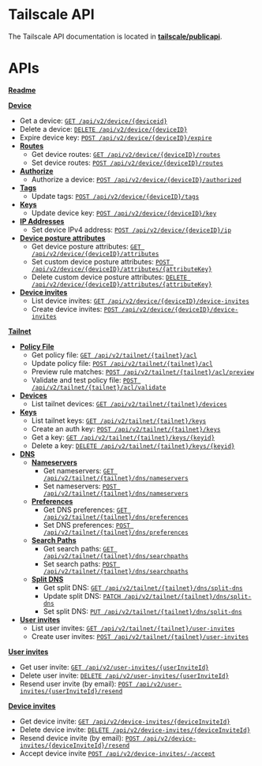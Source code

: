 # Tailscale API

The Tailscale API documentation is located in **[tailscale/publicapi](./publicapi/readme.md#tailscale-api)**.

# APIs

**[Readme](./publicapi/readme.md)**

**[Device](./publicapi/device.md#device)**

<a href="device-delete"></a>
<a href="expire-device-key"></a>
<a href="device-routes-get">
<a href="device-routes-post"></a>
<a href="#device-authorized-post"></a>
<a href="device-tags-post"></a>
<a href="device-key-post"></a>
<a href="tailnet-acl-get"></a>

- Get a device: [`GET /api/v2/device/{deviceid}`](./publicapi/device.md#get-device)
- Delete a device: [`DELETE /api/v2/device/{deviceID}`](./publicapi/device.md#delete-device)
- Expire device key: [`POST /api/v2/device/{deviceID}/expire`](./publicapi/device.md#expire-device-key)
- [**Routes**](./publicapi/device.md#routes)
  - Get device routes: [`GET /api/v2/device/{deviceID}/routes`](./publicapi/device.md#get-device-routes)
  - Set device routes: [`POST /api/v2/device/{deviceID}/routes`](./publicapi/device.md#set-device-routes)
- [**Authorize**](./publicapi/device.md#authorize)
  - Authorize a device: [`POST /api/v2/device/{deviceID}/authorized`](./publicapi/device.md#authorize-device)
- [**Tags**](./publicapi/device.md#tags)
  - Update tags: [`POST /api/v2/device/{deviceID}/tags`](./publicapi/device.md#update-device-tags)
- [**Keys**](./publicapi/device.md#keys)
  - Update device key: [`POST /api/v2/device/{deviceID}/key`](./publicapi/device.md#update-device-key)
- [**IP Addresses**](./publicapi/device.md#ip-addresses)
  - Set device IPv4 address: [`POST /api/v2/device/{deviceID}/ip`](./publicapi/device.md#set-device-ipv4-address)
- [**Device posture attributes**](./publicapi/device.md#device-posture-attributes)
  - Get device posture attributes: [`GET /api/v2/device/{deviceID}/attributes`](./publicapi/device.md#get-device-posture-attributes)
  - Set custom device posture attributes: [`POST /api/v2/device/{deviceID}/attributes/{attributeKey}`](./publicapi/device.md#set-device-posture-attributes)
  - Delete custom device posture attributes: [`DELETE /api/v2/device/{deviceID}/attributes/{attributeKey}`](./publicapi/device.md#delete-custom-device-posture-attributes)
- [**Device invites**](./publicapi/device.md#invites-to-a-device)
  - List device invites: [`GET /api/v2/device/{deviceID}/device-invites`](./publicapi/device.md#list-device-invites)
  - Create device invites: [`POST /api/v2/device/{deviceID}/device-invites`](./publicapi/device.md#create-device-invites)

**[Tailnet](./publicapi/tailnet.md#tailnet)**

<a href="tailnet-acl-post"></a>
<a href="tailnet-acl-preview-post"></a>
<a href="tailnet-acl-validate-post"></a>
<a href="tailnet-devices"></a>
<a href="tailnet-keys-get"></a>
<a href="tailnet-keys-post"></a>
<a href="tailnet-keys-key-get"></a>
<a href="tailnet-keys-key-delete"></a>
<a href="tailnet-dns"></a>
<a href="tailnet-dns-nameservers-get"></a>
<a href="tailnet-dns-nameservers-post"></a>
<a href="tailnet-dns-preferences-get"></a>
<a href="tailnet-dns-preferences-post"></a>
<a href="tailnet-dns-searchpaths-get"></a>
<a href="tailnet-dns-searchpaths-post"></a>

- [**Policy File**](./publicapi/tailnet.md#policy-file)
  - Get policy file: [`GET /api/v2/tailnet/{tailnet}/acl`](./publicapi/tailnet.md#get-policy-file)
  - Update policy file: [`POST /api/v2/tailnet/{tailnet}/acl`](./publicapi/tailnet.md#update-policy-file)
  - Preview rule matches: [`POST /api/v2/tailnet/{tailnet}/acl/preview`](./publicapi/tailnet.md#preview-policy-file-rule-matches)
  - Validate and test policy file: [`POST /api/v2/tailnet/{tailnet}/acl/validate`](./publicapi/tailnet.md#validate-and-test-policy-file)
- [**Devices**](./publicapi/tailnet.md#devices)
  - List tailnet devices: [`GET /api/v2/tailnet/{tailnet}/devices`](./publicapi/tailnet.md#list-tailnet-devices)
- [**Keys**](./publicapi/tailnet.md#tailnet-keys)
  - List tailnet keys: [`GET /api/v2/tailnet/{tailnet}/keys`](./publicapi/tailnet.md#list-tailnet-keys)
  - Create an auth key: [`POST /api/v2/tailnet/{tailnet}/keys`](./publicapi/tailnet.md#create-auth-key)
  - Get a key: [`GET /api/v2/tailnet/{tailnet}/keys/{keyid}`](./publicapi/tailnet.md#get-key)
  - Delete a key: [`DELETE /api/v2/tailnet/{tailnet}/keys/{keyid}`](./publicapi/tailnet.md#delete-key)
- [**DNS**](./publicapi/tailnet.md#dns)
  - [**Nameservers**](./publicapi/tailnet.md#nameservers)
    - Get nameservers: [`GET /api/v2/tailnet/{tailnet}/dns/nameservers`](./publicapi/tailnet.md#get-nameservers)
    - Set nameservers: [`POST /api/v2/tailnet/{tailnet}/dns/nameservers`](./publicapi/tailnet.md#set-nameservers)
  - [**Preferences**](./publicapi/tailnet.md#preferences)
    - Get DNS preferences: [`GET /api/v2/tailnet/{tailnet}/dns/preferences`](./publicapi/tailnet.md#get-dns-preferences)
    - Set DNS preferences: [`POST /api/v2/tailnet/{tailnet}/dns/preferences`](./publicapi/tailnet.md#set-dns-preferences)
  - [**Search Paths**](./publicapi/tailnet.md#search-paths)
    - Get search paths: [`GET /api/v2/tailnet/{tailnet}/dns/searchpaths`](./publicapi/tailnet.md#get-search-paths)
    - Set search paths: [`POST /api/v2/tailnet/{tailnet}/dns/searchpaths`](./publicapi/tailnet.md#set-search-paths)
  - [**Split DNS**](./publicapi/tailnet.md#split-dns)
    - Get split DNS: [`GET /api/v2/tailnet/{tailnet}/dns/split-dns`](./publicapi/tailnet.md#get-split-dns)
    - Update split DNS: [`PATCH /api/v2/tailnet/{tailnet}/dns/split-dns`](./publicapi/tailnet.md#update-split-dns)
    - Set split DNS: [`PUT /api/v2/tailnet/{tailnet}/dns/split-dns`](./publicapi/tailnet.md#set-split-dns)
- [**User invites**](./publicapi/tailnet.md#tailnet-user-invites)
  - List user invites: [`GET /api/v2/tailnet/{tailnet}/user-invites`](./publicapi/tailnet.md#list-user-invites)
  - Create user invites: [`POST /api/v2/tailnet/{tailnet}/user-invites`](./publicapi/tailnet.md#create-user-invites)

**[User invites](./publicapi/userinvites.md#user-invites)**

- Get user invite: [`GET /api/v2/user-invites/{userInviteId}`](./publicapi/userinvites.md#get-user-invite)
- Delete user invite: [`DELETE /api/v2/user-invites/{userInviteId}`](./publicapi/userinvites.md#delete-user-invite)
- Resend user invite (by email): [`POST /api/v2/user-invites/{userInviteId}/resend`](#resend-user-invite)

**[Device invites](./publicapi/deviceinvites.md#device-invites)**

- Get device invite: [`GET /api/v2/device-invites/{deviceInviteId}`](./publicapi/deviceinvites.md#get-device-invite)
- Delete device invite: [`DELETE /api/v2/device-invites/{deviceInviteId}`](./publicapi/deviceinvites.md#delete-device-invite)
- Resend device invite (by email): [`POST /api/v2/device-invites/{deviceInviteId}/resend`](./publicapi/deviceinvites.md#resend-device-invite)
- Accept device invite [`POST /api/v2/device-invites/-/accept`](#accept-device-invite)
